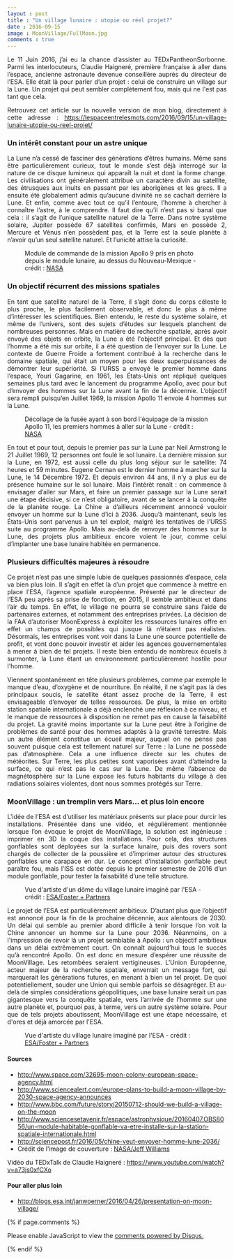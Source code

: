 ```yaml
---
layout : post
title : "Un village lunaire : utopie ou réel projet?"
date : 2016-09-15
image : MoonVillage/FullMoon.jpg
comments : true
---
```


<p class="intro" style="text-align: justify;"><span class="dropcap">L</span>e 11 Juin 2016, j’ai eu la chance d’assister au TEDxPantheonSorbonne. Parmi les interlocuteurs, Claudie Haigneré, première française à aller dans l’espace, ancienne astronaute devenue conseillère auprès du directeur de l’ESA. Elle était là pour parler d’un projet : celui de construire un village sur la Lune. Un projet qui peut sembler complètement fou, mais qui ne l'est pas tant que cela.</p>

<p style="text-align: justify;"> Retrouvez cet article sur la nouvelle version de mon blog, directement à cette adresse : <a href="https://lespaceentrelesmots.com/2016/09/15/un-village-lunaire-utopie-ou-reel-projet/">https://lespaceentrelesmots.com/2016/09/15/un-village-lunaire-utopie-ou-reel-projet/</a> </p>


### Un intérêt constant pour un astre unique

<p style="text-align: justify;">La Lune n’a cessé de fasciner des générations d’êtres humains. Même sans être particulièrement curieux, tout le monde s’est déjà interrogé sur la nature de ce disque lumineux qui apparaît la nuit et dont la forme change. Les civilisations ont généralement attribué un caractère divin au satellite, des étrusques aux inuits en passant par les aborigènes et les grecs. Il a ensuite été globalement admis qu’aucune divinité ne se cachait derrière la Lune. Et enfin, comme avec tout ce qu’il l’entoure, l’homme à chercher à connaître l’astre, à le comprendre. Il faut dire qu’il n’est pas si banal que cela : il s’agit de l’unique satellite naturel de la Terre. Dans notre système solaire, Jupiter possède 67 satellites confirmés, Mars en possède 2, Mercure et Vénus n’en possèdent pas, et la Terre est la seule planète à n’avoir qu’un seul satellite naturel. Et l’unicité attise la curiosité.</p>

<figure>
	<img src="{{ '/assets/img/MoonVillage/Apollo9.jpg' | prepend: site.baseurl }}" alt=""> 
	<figcaption>Module de commande de la mission Apollo 9 pris en photo depuis le module lunaire, au dessus du Nouveau-Mexique - crédit : <a href="http://images.nasa.gov/#/details-as09-24-3657.html">NASA</a></figcaption>
</figure>

### Un objectif récurrent des missions spatiales

<p style="text-align: justify;">En tant que satellite naturel de la Terre, il s’agit donc du corps céleste le plus proche, le plus facilement observable, et donc le plus à même d’intéresser les scientifiques. Bien entendu, le reste du système solaire, et même de l’univers, sont des sujets d’études sur lesquels planchent de nombreuses personnes. Mais en matière de recherche spatiale, après avoir envoyé des objets en orbite, la Lune a été l'objectif principal. Et dès que l’homme a été mis sur orbite, il a été question de l’envoyer sur la Lune. Le contexte de Guerre Froide a fortement contribué à la recherche dans le domaine spatiale, qui était un moyen pour les deux superpuissances de démontrer leur supériorité. Si l’URSS a envoyé le premier homme dans l’espace, Youri Gagarine, en 1961, les États-Unis ont répliqué quelques semaines plus tard avec le lancement du programme Apollo, avec pour but d’envoyer des hommes sur la Lune avant la fin de la décennie. L’objectif sera rempli puisqu’en Juillet 1969, la mission Apollo 11 envoie 4 hommes sur la Lune.</p>

<figure>
	<img src="{{ '/assets/img/MoonVillage/DecollageApollo11.jpg' | prepend: site.baseurl }}" alt=""> 
	<figcaption>Décollage de la fusée ayant à son bord l'équipage de la mission Apollo 11, les premiers hommes à aller sur la Lune - crédit : <a href="http://images.nasa.gov/#/details-6900558.html">NASA</a></figcaption>
</figure>

<p style="text-align: justify;">En tout et pour tout, depuis le premier pas sur la Lune par Neil Armstrong le 21 Juillet 1969, 12 personnes ont foulé le sol lunaire. La dernière mission sur la Lune, en 1972, est aussi celle du plus long séjour sur le satellite: 74 heures et 59 minutes. Eugene Cernan est le dernier homme à marcher sur la Lune, le 14 Décembre 1972. Et depuis environ 44 ans, il n’y a plus eu de présence humaine sur le sol lunaire. Mais l’intérêt renaît : on commence à envisager d’aller sur Mars, et faire un premier passage sur la Lune serait une étape décisive, si ce n’est obligatoire, avant de se lancer à la conquête de la planète rouge. La Chine a d’ailleurs récemment annoncé vouloir envoyer un homme sur la Lune d’ici à 2036. Jusqu’à maintenant, seuls les États-Unis sont parvenus à un tel exploit, malgré les tentatives de l’URSS suite au programme Apollo. Mais au-delà de renvoyer des hommes sur la Lune, des projets plus ambitieux encore voient le jour, comme celui d’implanter une base lunaire habitée en permanence.</p>

### Plusieurs difficultés majeures à résoudre

<p style="text-align: justify;">Ce projet n’est pas une simple lubie de quelques passionnés d’espace, cela va bien plus loin. Il s’agit en effet là d’un projet que commence à mettre en place l’ESA, l’agence spatiale européenne. Présenté par le directeur de l’ESA peu après sa prise de fonction, en 2015, il semble ambitieux et dans l’air du temps. En effet, le village ne pourra se construire sans l’aide de partenaires externes, et notamment des entreprises privées. La décision de la FAA d’autoriser MoonExpress à exploiter les ressources lunaires offre en effet un champs de possibles qui jusque là n’étaient pas réalistes. Désormais, les entreprises vont voir dans la Lune une source potentielle de profit, et vont donc pouvoir investir et aider les agences gouvernementales à mener à bien de tel projets. Il reste bien entendu de nombreux écueils à surmonter, la Lune étant un environnement particulièrement hostile pour l'homme.</p>

<p style="text-align: justify;">Viennent spontanément en tête plusieurs problèmes, comme par exemple le manque d’eau, d’oxygène et de nourriture. En réalité, il ne s’agit pas là des principaux soucis, le satellite étant assez proche de la Terre, il est envisageable d’envoyer de telles ressources. De plus, la mise en orbite station spatiale internationale a déjà enclenché une réflexion à ce niveau, et le manque de ressources à disposition ne remet pas en cause la faisabilité du projet. La gravité moins importante sur la Lune peut être à l’origine de problèmes de santé pour des hommes adaptés à la gravité terrestre. Mais un autre élément constitue un écueil majeur, auquel on ne pense pas souvent puisque cela est tellement naturel sur Terre : la Lune ne possède pas d’atmosphère. Cela a une influence directe sur les chutes de météorites. Sur Terre, les plus petites sont vaporisées avant d’atteindre la surface, ce qui n’est pas le cas sur la Lune. De même l’absence de magnétosphère sur la Lune expose les futurs habitants du village à des radiations solaires violentes, dont nous sommes protégés sur Terre.</p>

### MoonVillage : un tremplin vers Mars… et plus loin encore

<p style="text-align: justify;">L’idée de l’ESA est d’utiliser les matériaux présents sur place pour durcir les installations. Présentée dans une vidéo, et régulièrement mentionnée lorsque l’on évoque le projet de MoonVillage, la solution est ingénieuse : imprimer en 3D la coque des installations. Pour cela, des structures gonflables sont déployées sur la surface lunaire, puis des rovers sont chargés de collecter de la poussière et d’imprimer autour des structures gonflables une carapace en dur. Le concept d’installation gonflable peut paraître fou, mais l’ISS est dotée depuis le premier semestre de 2016 d’un module gonflable, pour tester la faisabilité d’une telle structure.</p>

<figure>
	<img src="{{ '/assets/img/MoonVillage/LunarBase.jpg' | prepend: site.baseurl }}" alt=""> 
	<figcaption>Vue d'artiste d'un dôme du village lunaire imaginé par l'ESA - crédit : <a href="http://www.esa.int/spaceinimages/Images/2013/01/Lunar_base_made_with_3D_printing">ESA/Foster + Partners</a></figcaption>
</figure>

<p style="text-align: justify;">Le projet de l’ESA est particulièrement ambitieux. D’autant plus que l’objectif est annoncé pour la fin de la prochaine décennie, aux alentours de 2030. Un délai qui semble au premier abord difficile à tenir lorsque l’on voit la Chine annoncer un homme sur la Lune pour 2036. Néanmoins, on a l'impression de revoir là un projet semblable à Apollo : un objectif ambitieux dans un délai extrêmement court. On connaît aujourd’hui tous le succès qu’à rencontré Apollo. On est donc en mesure d’espérer une réussite de MoonVillage. Les retombées seraient vertigineuses. L’Union Européenne, acteur majeur de la recherche spatiale, enverrait un message fort, qui marquerait les générations futures, en menant à bien un tel projet. De quoi potentiellement, souder une Union qui semble parfois se désagréger. Et au-delà de simples considérations géopolitiques, une base lunaire serait un pas gigantesque vers la conquête spatiale, vers l’arrivée de l’homme sur une autre planète et, pourquoi pas, à terme, vers un autre système solaire. Pour que de tels projets aboutissent, MoonVillage est une étape nécessaire, et d'ores et déjà amorcée par l'ESA.</p>

<figure>
	<img src="{{ '/assets/img/MoonVillage/MultiDomeBase.jpg' | prepend: site.baseurl }}" alt=""> 
	<figcaption>Vue d'artiste du village lunaire imaginé par l'ESA - crédit : <a href="http://www.esa.int/spaceinimages/Images/2013/01/Multi-dome_base_being_constructed">ESA/Foster + Partners</a></figcaption>
</figure>

#### Sources
* <a href="http://www.space.com/32695-moon-colony-european-space-agency.html">http://www.space.com/32695-moon-colony-european-space-agency.html</a>
* <a href="http://www.sciencealert.com/europe-plans-to-build-a-moon-village-by-2030-space-agency-announces">http://www.sciencealert.com/europe-plans-to-build-a-moon-village-by-2030-space-agency-announces</a>
* <a href="http://www.bbc.com/future/story/20150712-should-we-build-a-village-on-the-moon">http://www.bbc.com/future/story/20150712-should-we-build-a-village-on-the-moon</a>
* <a href="http://www.sciencesetavenir.fr/espace/astrophysique/20160407.OBS8056/un-module-habitable-gonflable-va-etre-installe-sur-la-station-spatiale-internationale.html">http://www.sciencesetavenir.fr/espace/astrophysique/20160407.OBS8056/un-module-habitable-gonflable-va-etre-installe-sur-la-station-spatiale-internationale.html</a>
* <a href="http://sciencepost.fr/2016/05/chine-veut-envoyer-homme-lune-2036/">http://sciencepost.fr/2016/05/chine-veut-envoyer-homme-lune-2036/</a>
* Crédit de l'image de couverture : <a href="http://www.esa.int/spaceinimages/Images/2016/08/Full_Moon">NASA/Jeff Williams</a>

<p> Vidéo du TEDxTalk de Claudie Haigneré : <a href="https://www.youtube.com/watch?v=a73js0xfCXo">https://www.youtube.com/watch?v=a73js0xfCXo</a></p>

#### Pour aller plus loin
* <a href="http://blogs.esa.int/janwoerner/2016/04/26/presentation-on-moon-village/">http://blogs.esa.int/janwoerner/2016/04/26/presentation-on-moon-village/</a>

{% if page.comments %}
<div id="disqus_thread"></div>
<script>

/**
 *  RECOMMENDED CONFIGURATION VARIABLES: EDIT AND UNCOMMENT THE SECTION BELOW TO INSERT DYNAMIC VALUES FROM YOUR PLATFORM OR CMS.
 *  LEARN WHY DEFINING THESE VARIABLES IS IMPORTANT: https://disqus.com/admin/universalcode/#configuration-variables */
/*
var disqus_config = function () {
    this.page.url = http://www.charlesgabouleaud.fr/blog/village-lunaire-utopie-ou-realite/;  // Replace PAGE_URL with your page's canonical URL variable
    this.page.identifier = PAGE_IDENTIFIER; // Replace PAGE_IDENTIFIER with your page's unique identifier variable
};
*/
(function() { // DON'T EDIT BELOW THIS LINE
    var d = document, s = d.createElement('script');
    s.src = '//charlesgabouleaud-fr.disqus.com/embed.js';
    s.setAttribute('data-timestamp', +new Date());
    (d.head || d.body).appendChild(s);
})();
</script>
<noscript>Please enable JavaScript to view the <a href="https://disqus.com/?ref_noscript">comments powered by Disqus.</a></noscript>
                                    
{% endif %}
